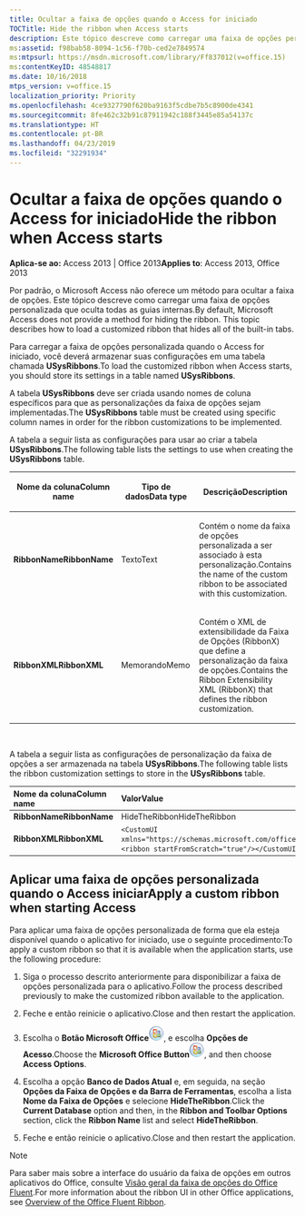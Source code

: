 ```yaml
---
title: Ocultar a faixa de opções quando o Access for iniciado
TOCTitle: Hide the ribbon when Access starts
description: Este tópico descreve como carregar uma faixa de opções personalizada que oculta todas as guias internas no Access 2013.
ms:assetid: f98bab58-8094-1c56-f70b-ced2e7849574
ms:mtpsurl: https://msdn.microsoft.com/library/Ff837012(v=office.15)
ms:contentKeyID: 48548817
ms.date: 10/16/2018
mtps_version: v=office.15
localization_priority: Priority
ms.openlocfilehash: 4ce9327790f620ba9163f5cdbe7b5c8900de4341
ms.sourcegitcommit: 8fe462c32b91c87911942c188f3445e85a54137c
ms.translationtype: HT
ms.contentlocale: pt-BR
ms.lasthandoff: 04/23/2019
ms.locfileid: "32291934"
---
```

# <a name="hide-the-ribbon-when-access-starts"></a><span data-ttu-id="fa043-103">Ocultar a faixa de opções quando o Access for iniciado</span><span class="sxs-lookup"><span data-stu-id="fa043-103">Hide the ribbon when Access starts</span></span>

<span data-ttu-id="fa043-104">**Aplica-se ao:** Access 2013 | Office 2013</span><span class="sxs-lookup"><span data-stu-id="fa043-104">**Applies to**: Access 2013, Office 2013</span></span>

<span data-ttu-id="fa043-p101">Por padrão, o Microsoft Access não oferece um método para ocultar a faixa de opções. Este tópico descreve como carregar uma faixa de opções personalizada que oculta todas as guias internas.</span><span class="sxs-lookup"><span data-stu-id="fa043-p101">By default, Microsoft Access does not provide a method for hiding the ribbon. This topic describes how to load a customized ribbon that hides all of the built-in tabs.</span></span>

<span data-ttu-id="fa043-107">Para carregar a faixa de opções personalizada quando o Access for iniciado, você deverá armazenar suas configurações em uma tabela chamada **USysRibbons**.</span><span class="sxs-lookup"><span data-stu-id="fa043-107">To load the customized ribbon when Access starts, you should store its settings in a table named **USysRibbons**.</span></span>

<span data-ttu-id="fa043-108">A tabela **USysRibbons** deve ser criada usando nomes de coluna específicos para que as personalizações da faixa de opções sejam implementadas.</span><span class="sxs-lookup"><span data-stu-id="fa043-108">The **USysRibbons** table must be created using specific column names in order for the ribbon customizations to be implemented.</span></span> 

<span data-ttu-id="fa043-109">A tabela a seguir lista as configurações para usar ao criar a tabela **USysRibbons**.</span><span class="sxs-lookup"><span data-stu-id="fa043-109">The following table lists the settings to use when creating the **USysRibbons** table.</span></span>

<table>
<colgroup>
<col style="width: 33%" />
<col style="width: 33%" />
<col style="width: 33%" />
</colgroup>
<thead>
<tr class="header">
<th><p><span data-ttu-id="fa043-110">Nome da coluna</span><span class="sxs-lookup"><span data-stu-id="fa043-110">Column name</span></span></p></th>
<th><p><span data-ttu-id="fa043-111">Tipo de dados</span><span class="sxs-lookup"><span data-stu-id="fa043-111">Data type</span></span></p></th>
<th><p><span data-ttu-id="fa043-112">Descrição</span><span class="sxs-lookup"><span data-stu-id="fa043-112">Description</span></span></p></th>
</tr>
</thead>
<tbody>
<tr class="odd">
<td><p><span data-ttu-id="fa043-113"><strong>RibbonName</strong></span><span class="sxs-lookup"><span data-stu-id="fa043-113"><strong>RibbonName</strong></span></span></p></td>
<td><p><span data-ttu-id="fa043-114">Texto</span><span class="sxs-lookup"><span data-stu-id="fa043-114">Text</span></span></p></td>
<td><p><span data-ttu-id="fa043-115">Contém o nome da faixa de opções personalizada a ser associado à esta personalização.</span><span class="sxs-lookup"><span data-stu-id="fa043-115">Contains the name of the custom ribbon to be associated with this customization.</span></span></p></td>
</tr>
<tr class="even">
<td><p><span data-ttu-id="fa043-116"><strong>RibbonXML</strong></span><span class="sxs-lookup"><span data-stu-id="fa043-116"><strong>RibbonXML</strong></span></span></p></td>
<td><p><span data-ttu-id="fa043-117">Memorando</span><span class="sxs-lookup"><span data-stu-id="fa043-117">Memo</span></span></p></td>
<td><p><span data-ttu-id="fa043-118">Contém o XML de extensibilidade da Faixa de Opções (RibbonX) que define a personalização da faixa de opções.</span><span class="sxs-lookup"><span data-stu-id="fa043-118">Contains the Ribbon Extensibility XML (RibbonX) that defines the ribbon customization.</span></span></p></td>
</tr>
</tbody>
</table>

<br/>

<span data-ttu-id="fa043-119">A tabela a seguir lista as configurações de personalização da faixa de opções a ser armazenada na tabela **USysRibbons**.</span><span class="sxs-lookup"><span data-stu-id="fa043-119">The following table lists the ribbon customization settings to store in the **USysRibbons** table.</span></span>

|<span data-ttu-id="fa043-120">Nome da coluna</span><span class="sxs-lookup"><span data-stu-id="fa043-120">Column name</span></span>|<span data-ttu-id="fa043-121">Valor</span><span class="sxs-lookup"><span data-stu-id="fa043-121">Value</span></span>|
|:----------|:----|
|<span data-ttu-id="fa043-122">**RibbonName**</span><span class="sxs-lookup"><span data-stu-id="fa043-122">**RibbonName**</span></span>|<span data-ttu-id="fa043-123">HideTheRibbon</span><span class="sxs-lookup"><span data-stu-id="fa043-123">HideTheRibbon</span></span>|
|<span data-ttu-id="fa043-124">**RibbonXML**</span><span class="sxs-lookup"><span data-stu-id="fa043-124">**RibbonXML**</span></span>|`<CustomUI xmlns="https://schemas.microsoft.com/office/2006/01/CustomUI"> <ribbon startFromScratch="true"/></CustomUI>`|


## <a name="apply-a-custom-ribbon-when-access-starts"></a><span data-ttu-id="fa043-125">Aplicar uma faixa de opções personalizada quando o Access iniciar</span><span class="sxs-lookup"><span data-stu-id="fa043-125">Apply a custom ribbon when starting Access</span></span>

<span data-ttu-id="fa043-126">Para aplicar uma faixa de opções personalizada de forma que ela esteja disponível quando o aplicativo for iniciado, use o seguinte procedimento:</span><span class="sxs-lookup"><span data-stu-id="fa043-126">To apply a custom ribbon so that it is available when the application starts, use the following procedure:</span></span>

1.  <span data-ttu-id="fa043-127">Siga o processo descrito anteriormente para disponibilizar a faixa de opções personalizada para o aplicativo.</span><span class="sxs-lookup"><span data-stu-id="fa043-127">Follow the process described previously to make the customized ribbon available to the application.</span></span>

2.  <span data-ttu-id="fa043-128">Feche e então reinicie o aplicativo.</span><span class="sxs-lookup"><span data-stu-id="fa043-128">Close and then restart the application.</span></span>

3.  <span data-ttu-id="fa043-129">Escolha o **Botão Microsoft Office**![O12FileMenuButton\_ZA10077102](media/access-file-menu-button.gif "O12FileMenuButton_ZA10077102"), e escolha **Opções de Acesso**.</span><span class="sxs-lookup"><span data-stu-id="fa043-129">Choose the **Microsoft Office Button**![O12FileMenuButton\_ZA10077102](media/access-file-menu-button.gif "O12FileMenuButton_ZA10077102"), and then choose **Access Options**.</span></span>

4.  <span data-ttu-id="fa043-130">Escolha a opção **Banco de Dados Atual** e, em seguida, na seção **Opções da Faixa de Opções e da Barra de Ferramentas**, escolha a lista **Nome da Faixa de Opções** e selecione **HideTheRibbon**.</span><span class="sxs-lookup"><span data-stu-id="fa043-130">Click the **Current Database** option and then, in the **Ribbon and Toolbar Options** section, click the **Ribbon Name** list and select **HideTheRibbon**.</span></span>

5.  <span data-ttu-id="fa043-131">Feche e então reinicie o aplicativo.</span><span class="sxs-lookup"><span data-stu-id="fa043-131">Close and then restart the application.</span></span>

> [!NOTE]
> <span data-ttu-id="fa043-132">Para saber mais sobre a interface do usuário da faixa de opções em outros aplicativos do Office, consulte [Visão geral da faixa de opções do Office Fluent](https://docs.microsoft.com/office/vba/Library-Reference/Concepts/overview-of-the-office-fluent-ribbon).</span><span class="sxs-lookup"><span data-stu-id="fa043-132">For more information about the ribbon UI in other Office applications, see [Overview of the Office Fluent Ribbon](https://docs.microsoft.com/office/vba/Library-Reference/Concepts/overview-of-the-office-fluent-ribbon).</span></span>


